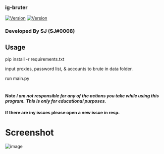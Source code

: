 ### ig-bruter

[![Version](https://img.shields.io/github/pipenv/locked/python-version/sjPsycho/ig-brute)]()
[![Version](https://img.shields.io/powershellgallery/p/QuickForms?color=red)]()
### Developed By SJ (SJ#0008)

## Usage

pip install -r requirements.txt

input proxies, password list, & accounts to brute in data folder.

run main.py

#

**Note**
***I am not responsible for any of the actions you take while using this program.***
***This is only for educational purposes.***

#### If there are iny issues please open a new issue in resp.

#

# Screenshot
![image](https://user-images.githubusercontent.com/93611007/190886580-916d23d6-5b97-4e89-8084-077abb6b299f.png)

